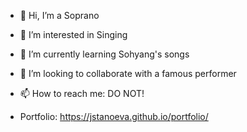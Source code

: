 - 👋 Hi, I’m a Soprano
- 👀 I’m interested in Singing
- 🌱 I’m currently learning Sohyang's songs
- 💞️ I’m looking to collaborate with a famous performer
- 📫 How to reach me: DO NOT!

- Portfolio: https://jstanoeva.github.io/portfolio/


<!---
JStanoeva/JStanoeva is a ✨ special ✨ repository because its `README.md` (this file) appears on your GitHub profile.
You can click the Preview link to take a look at your changes.
--->
